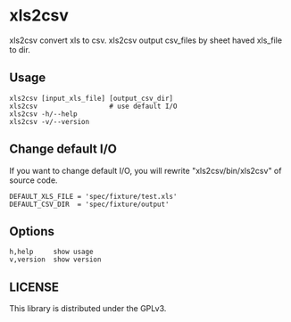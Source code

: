 xls2csv
=====================
xls2csv convert xls to csv. xls2csv output csv_files by
sheet haved xls_file to dir.

## Usage

    xls2csv [input_xls_file] [output_csv_dir]
    xls2csv                  # use default I/O
    xls2csv -h/--help
    xls2csv -v/--version

## Change default I/O
If you want to change default I/O, you will rewrite
"xls2csv/bin/xls2csv" of source code.

    DEFAULT_XLS_FILE = 'spec/fixture/test.xls'
    DEFAULT_CSV_DIR  = 'spec/fixture/output'

## Options

    h,help     show usage
    v,version  show version

## LICENSE
This library is distributed under the GPLv3.
